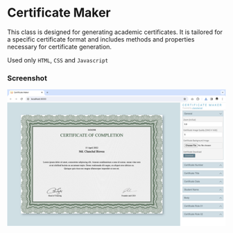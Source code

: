 # Certificate Maker

This class is designed for generating academic certificates. It is tailored for a specific certificate format and 
includes methods and properties necessary for certificate generation.

Used only `HTML`, `CSS` and `Javascript`

### Screenshot

![Certificate Maker](images/screenshot.png)